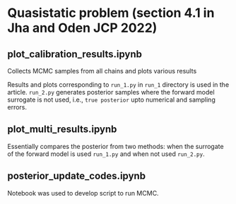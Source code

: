 # Quasistatic problem (section 4.1 in Jha and Oden JCP 2022)

## plot_calibration_results.ipynb
Collects MCMC samples from all chains and plots various results

Results and plots corresponding to `run_1.py` in `run_1` directory is used in the article. `run_2.py` generates posterior samples where the forward model surrogate is not used, i.e., `true posterior` upto numerical and sampling errors.

## plot_multi_results.ipynb
Essentially compares the posterior from two methods: when the surrogate of the forward model is used `run_1.py` and when not used `run_2.py`.

## posterior_update_codes.ipynb
Notebook was used to develop script to run MCMC. 
